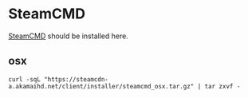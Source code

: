 # SteamCMD
[SteamCMD](https://developer.valvesoftware.com/wiki/SteamCMD) should be installed here.

## osx
```shell
curl -sqL "https://steamcdn-a.akamaihd.net/client/installer/steamcmd_osx.tar.gz" | tar zxvf -
```
